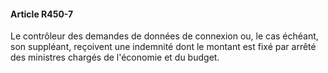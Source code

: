 #### Article R450-7

Le contrôleur des demandes de données de connexion ou, le cas échéant, son suppléant, reçoivent une indemnité dont le montant est fixé par arrêté des ministres chargés de l'économie et du budget.


